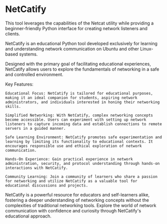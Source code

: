 # NetCatify
This tool leverages the capabilities of the Netcat utility while providing a beginner-friendly Python interface for creating network listeners and clients.

NetCatify is an educational Python tool developed exclusively for learning and understanding network communication on Ubuntu and other Linux-based systems. 

 Designed with the primary goal of facilitating educational experiences, NetCatify allows users to explore the fundamentals of networking in a safe and controlled environment.

Key Features:

    Educational Focus: NetCatify is tailored for educational purposes, making it an ideal companion for students, aspiring network administrators, and individuals interested in honing their networking skills.

    Simplified Networking: With NetCatify, complex networking concepts become accessible. Users can experiment with setting up network listeners to capture incoming data and establish connections to remote servers in a guided manner.

    Safe Learning Environment: NetCatify promotes safe experimentation and learning by limiting its functionality to educational contexts. It encourages responsible use and ethical exploration of network communication.

    Hands-On Experience: Gain practical experience in network administration, security, and protocol understanding through hands-on interactions with NetCatify.

    Community Learning: Join a community of learners who share a passion for networking and utilize NetCatify as a valuable tool for educational discussions and projects.

NetCatify is a powerful resource for educators and self-learners alike, fostering a deeper understanding of networking concepts without the complexities of traditional networking tools. Explore the world of network communication with confidence and curiosity through NetCatify's educational approach.
